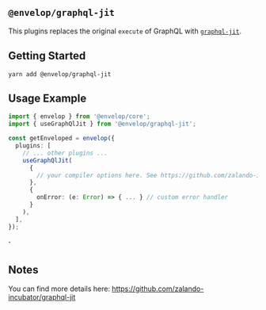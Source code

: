 ## `@envelop/graphql-jit`

This plugins replaces the original `execute` of GraphQL with [`graphql-jit`](https://github.com/zalando-incubator/graphql-jit).

## Getting Started

```
yarn add @envelop/graphql-jit
```

## Usage Example

```ts
import { envelop } from '@envelop/core';
import { useGraphQlJit } from '@envelop/graphql-jit';

const getEnveloped = envelop({
  plugins: [
    // ... other plugins ...
    useGraphQlJit(
      {
        // your compiler options here. See https://github.com/zalando-incubator/graphql-jit#compiledquery--compilequeryschema-document-operationname-compileroptions
      },
      {
        onError: (e: Error) => { ... } // custom error handler
      }
    ),
  ],
});
```

#### `

## Notes

You can find more details here: https://github.com/zalando-incubator/graphql-jit
